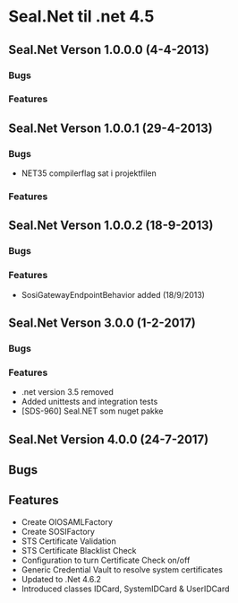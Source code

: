 # Seal.Net til .net 4.5

## Seal.Net Verson 1.0.0.0 (4-4-2013)

### Bugs

### Features

## Seal.Net Verson 1.0.0.1 (29-4-2013)

### Bugs

* NET35 compilerflag sat i projektfilen

### Features

## Seal.Net Verson 1.0.0.2 (18-9-2013)

### Bugs

### Features

* SosiGatewayEndpointBehavior added (18/9/2013)

## Seal.Net Verson 3.0.0 (1-2-2017)

### Bugs

### Features

* .net version 3.5 removed
* Added unittests and integration tests
* [SDS-960] Seal.NET som nuget pakke

## Seal.Net Version 4.0.0 (24-7-2017)

## Bugs

## Features

* Create OIOSAMLFactory
* Create SOSIFactory
* STS Certificate Validation
* STS Certificate Blacklist Check
* Configuration to turn Certificate Check on/off
* Generic Credential Vault to resolve system certificates
* Updated to .Net 4.6.2
* Introduced classes IDCard, SystemIDCard & UserIDCard